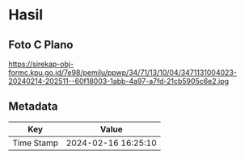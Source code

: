 # Hasil

## Foto C Plano

https://sirekap-obj-formc.kpu.go.id/7e98/pemilu/ppwp/34/71/13/10/04/3471131004023-20240214-202511--60f18003-1abb-4a97-a7fd-21cb5905c6e2.jpg


## Metadata

| Key        | Value               |
| ---------- | ------------------- |
| Time Stamp | 2024-02-16 16:25:10 |



